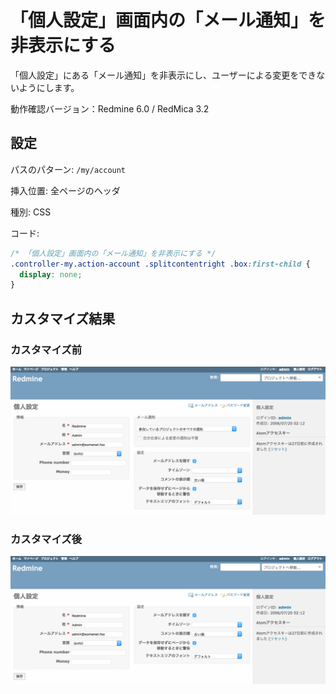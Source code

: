 # 「個人設定」画面内の「メール通知」を非表示にする

「個人設定」にある「メール通知」を非表示にし、ユーザーによる変更をできないようにします。

動作確認バージョン：Redmine 6.0 / RedMica 3.2

## 設定

パスのパターン: `/my/account`

挿入位置: 全ページのヘッダ

種別: CSS

コード:

``` css
/* 「個人設定」画面内の「メール通知」を非表示にする */
.controller-my.action-account .splitcontentright .box:first-child {
  display: none;
}
```

## カスタマイズ結果

### カスタマイズ前

![](hide-mail-notification-box-before@2x.png)


### カスタマイズ後

![](hide-mail-notification-box-after@2x.png)